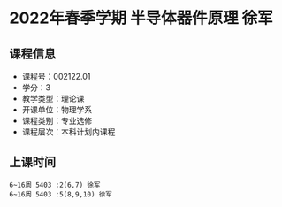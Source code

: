 # 2022年春季学期 半导体器件原理 徐军






## 课程信息

- 课程号：002122.01
- 学分：3
- 教学类型：理论课
- 开课单位：物理学系
- 课程类别：专业选修
- 课程层次：本科计划内课程

## 上课时间

```
6~16周 5403 :2(6,7) 徐军
6~16周 5403 :5(8,9,10) 徐军
```

